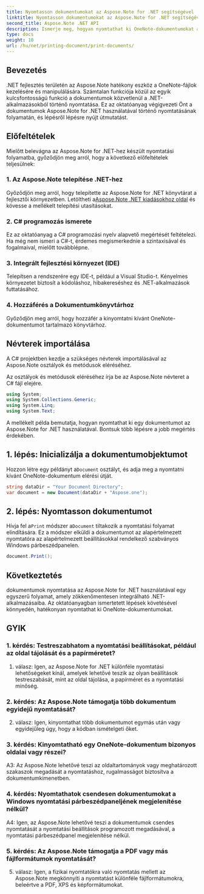 ```yaml
---
title: Nyomtasson dokumentumokat az Aspose.Note for .NET segítségével
linktitle: Nyomtasson dokumentumokat az Aspose.Note for .NET segítségével
second_title: Aspose.Note .NET API
description: Ismerje meg, hogyan nyomtathat ki OneNote-dokumentumokat az Aspose.Note for .NET használatával. Lépésről lépésre útmutató a .NET-alkalmazásokba való zökkenőmentes integrációhoz.
type: docs
weight: 10
url: /hu/net/printing-document/print-documents/
---
```

## Bevezetés

.NET fejlesztés területén az Aspose.Note hatékony eszköz a OneNote-fájlok kezelésére és manipulálására. Számtalan funkciója közül az egyik kulcsfontosságú funkció a dokumentumok közvetlenül a .NET-alkalmazásokból történő nyomtatása. Ez az oktatóanyag végigvezeti Önt a dokumentumok Aspose.Note for .NET használatával történő nyomtatásának folyamatán, és lépésről lépésre nyújt útmutatást.

## Előfeltételek

Mielőtt belevágna az Aspose.Note for .NET-hez készült nyomtatási folyamatba, győződjön meg arról, hogy a következő előfeltételek teljesülnek:

### 1. Az Aspose.Note telepítése .NET-hez

 Győződjön meg arról, hogy telepítette az Aspose.Note for .NET könyvtárat a fejlesztői környezetben. Letöltheti a[Aspose.Note .NET kiadásokhoz oldal](https://releases.aspose.com/note/net/) és kövesse a mellékelt telepítési utasításokat.

### 2. C# programozás ismerete

Ez az oktatóanyag a C# programozási nyelv alapvető megértését feltételezi. Ha még nem ismeri a C#-t, érdemes megismerkednie a szintaxisával és fogalmaival, mielőtt továbblépne.

### 3. Integrált fejlesztési környezet (IDE)

Telepítsen a rendszerére egy IDE-t, például a Visual Studio-t. Kényelmes környezetet biztosít a kódoláshoz, hibakereséshez és .NET-alkalmazások futtatásához.

### 4. Hozzáférés a Dokumentumkönyvtárhoz

Győződjön meg arról, hogy hozzáfér a kinyomtatni kívánt OneNote-dokumentumot tartalmazó könyvtárhoz.

## Névterek importálása

A C# projektben kezdje a szükséges névterek importálásával az Aspose.Note osztályok és metódusok eléréséhez.

Az osztályok és metódusok eléréséhez írja be az Aspose.Note névteret a C# fájl elejére.

```csharp
using System;
using System.Collections.Generic;
using System.Linq;
using System.Text;
```

A mellékelt példa bemutatja, hogyan nyomtathat ki egy dokumentumot az Aspose.Note for .NET használatával. Bontsuk több lépésre a jobb megértés érdekében.

## 1. lépés: Inicializálja a dokumentumobjektumot

 Hozzon létre egy példányt a`Document` osztályt, és adja meg a nyomtatni kívánt OneNote-dokumentum elérési útját.

```csharp
string dataDir = "Your Document Directory";
var document = new Document(dataDir + "Aspose.one");
```

## 2. lépés: Nyomtasson dokumentumot

 Hívja fel a`Print` módszer a`Document` tiltakozik a nyomtatási folyamat elindítására. Ez a módszer elküldi a dokumentumot az alapértelmezett nyomtatóra az alapértelmezett beállításokkal rendelkező szabványos Windows párbeszédpanelen.

```csharp
document.Print();
```

## Következtetés

dokumentumok nyomtatása az Aspose.Note for .NET használatával egy egyszerű folyamat, amely zökkenőmentesen integrálható .NET-alkalmazásaiba. Az oktatóanyagban ismertetett lépések követésével könnyedén, hatékonyan nyomtathat ki OneNote-dokumentumokat.

## GYIK

### 1. kérdés: Testreszabhatom a nyomtatási beállításokat, például az oldal tájolását és a papírméretet?

1. válasz: Igen, az Aspose.Note for .NET különféle nyomtatási lehetőségeket kínál, amelyek lehetővé teszik az olyan beállítások testreszabását, mint az oldal tájolása, a papírméret és a nyomtatási minőség.

### 2. kérdés: Az Aspose.Note támogatja több dokumentum egyidejű nyomtatását?

2. válasz: Igen, kinyomtathat több dokumentumot egymás után vagy egyidejűleg úgy, hogy a kódban ismételgeti őket.

### 3. kérdés: Kinyomtatható egy OneNote-dokumentum bizonyos oldalai vagy részei?

A3: Az Aspose.Note lehetővé teszi az oldaltartományok vagy meghatározott szakaszok megadását a nyomtatáshoz, rugalmasságot biztosítva a dokumentumkimenetben.

### 4. kérdés: Nyomtathatok csendesen dokumentumokat a Windows nyomtatási párbeszédpaneljének megjelenítése nélkül?

A4: Igen, az Aspose.Note lehetővé teszi a dokumentumok csendes nyomtatását a nyomtatási beállítások programozott megadásával, a nyomtatási párbeszédpanel megjelenítése nélkül.

### 5. kérdés: Az Aspose.Note támogatja a PDF vagy más fájlformátumok nyomtatását?

5. válasz: Igen, a fizikai nyomtatókra való nyomtatás mellett az Aspose.Note megkönnyíti a nyomtatást különféle fájlformátumokra, beleértve a PDF, XPS és képformátumokat.